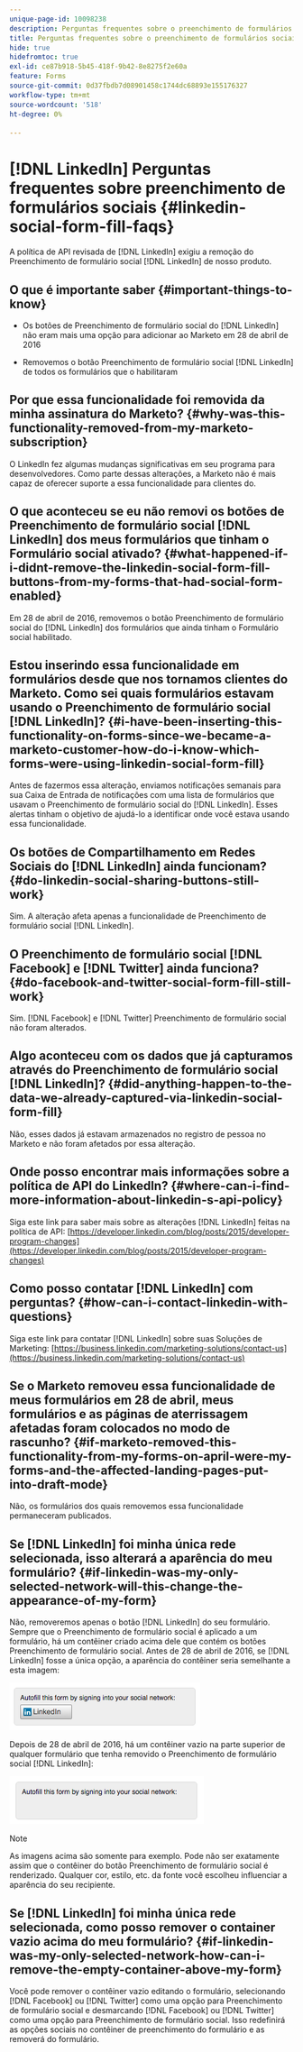 ```yaml
---
unique-page-id: 10098238
description: Perguntas frequentes sobre o preenchimento de formulários no LinkedIn Social - Documentação do Marketo - Documentação do produto
title: Perguntas frequentes sobre o preenchimento de formulários sociais do LinkedIn
hide: true
hidefromtoc: true
exl-id: ce87b918-5b45-418f-9b42-8e8275f2e60a
feature: Forms
source-git-commit: 0d37fbdb7d08901458c1744dc68893e155176327
workflow-type: tm+mt
source-wordcount: '518'
ht-degree: 0%

---
```


# [!DNL LinkedIn] Perguntas frequentes sobre preenchimento de formulários sociais {#linkedin-social-form-fill-faqs}

A política de API revisada de [!DNL LinkedIn] exigiu a remoção do Preenchimento de formulário social [!DNL LinkedIn] de nosso produto.

## O que é importante saber {#important-things-to-know}

* Os botões de Preenchimento de formulário social do [!DNL LinkedIn] não eram mais uma opção para adicionar ao Marketo em 28 de abril de 2016

* Removemos o botão Preenchimento de formulário social [!DNL LinkedIn] de todos os formulários que o habilitaram

## Por que essa funcionalidade foi removida da minha assinatura do Marketo? {#why-was-this-functionality-removed-from-my-marketo-subscription}

O LinkedIn fez algumas mudanças significativas em seu programa para desenvolvedores. Como parte dessas alterações, a Marketo não é mais capaz de oferecer suporte a essa funcionalidade para clientes do.

## O que aconteceu se eu não removi os botões de Preenchimento de formulário social [!DNL LinkedIn] dos meus formulários que tinham o Formulário social ativado? {#what-happened-if-i-didnt-remove-the-linkedin-social-form-fill-buttons-from-my-forms-that-had-social-form-enabled}

Em 28 de abril de 2016, removemos o botão Preenchimento de formulário social do [!DNL LinkedIn] dos formulários que ainda tinham o Formulário social habilitado.

## Estou inserindo essa funcionalidade em formulários desde que nos tornamos clientes do Marketo. Como sei quais formulários estavam usando o Preenchimento de formulário social [!DNL LinkedIn]? {#i-have-been-inserting-this-functionality-on-forms-since-we-became-a-marketo-customer-how-do-i-know-which-forms-were-using-linkedin-social-form-fill}

Antes de fazermos essa alteração, enviamos notificações semanais para sua Caixa de Entrada de notificações com uma lista de formulários que usavam o Preenchimento de formulário social do [!DNL LinkedIn]. Esses alertas tinham o objetivo de ajudá-lo a identificar onde você estava usando essa funcionalidade.

## Os botões de Compartilhamento em Redes Sociais do [!DNL LinkedIn] ainda funcionam? {#do-linkedin-social-sharing-buttons-still-work}

Sim. A alteração afeta apenas a funcionalidade de Preenchimento de formulário social [!DNL LinkedIn].

## O Preenchimento de formulário social [!DNL Facebook] e [!DNL Twitter] ainda funciona? {#do-facebook-and-twitter-social-form-fill-still-work}

Sim. [!DNL Facebook] e [!DNL Twitter] Preenchimento de formulário social não foram alterados.

## Algo aconteceu com os dados que já capturamos através do Preenchimento de formulário social [!DNL LinkedIn]? {#did-anything-happen-to-the-data-we-already-captured-via-linkedin-social-form-fill}

Não, esses dados já estavam armazenados no registro de pessoa no Marketo e não foram afetados por essa alteração.

## Onde posso encontrar mais informações sobre a política de API do LinkedIn? {#where-can-i-find-more-information-about-linkedin-s-api-policy}

Siga este link para saber mais sobre as alterações [!DNL LinkedIn] feitas na política de API: [https://developer.linkedin.com/blog/posts/2015/developer-program-changes](https://developer.linkedin.com/blog/posts/2015/developer-program-changes)

## Como posso contatar [!DNL LinkedIn] com perguntas? {#how-can-i-contact-linkedin-with-questions}

Siga este link para contatar [!DNL LinkedIn] sobre suas Soluções de Marketing: [https://business.linkedin.com/marketing-solutions/contact-us](https://business.linkedin.com/marketing-solutions/contact-us)

## Se o Marketo removeu essa funcionalidade de meus formulários em 28 de abril, meus formulários e as páginas de aterrissagem afetadas foram colocados no modo de rascunho? {#if-marketo-removed-this-functionality-from-my-forms-on-april-were-my-forms-and-the-affected-landing-pages-put-into-draft-mode}

Não, os formulários dos quais removemos essa funcionalidade permaneceram publicados.

## Se [!DNL LinkedIn] foi minha única rede selecionada, isso alterará a aparência do meu formulário? {#if-linkedin-was-my-only-selected-network-will-this-change-the-appearance-of-my-form}

Não, removeremos apenas o botão [!DNL LinkedIn] do seu formulário. Sempre que o Preenchimento de formulário social é aplicado a um formulário, há um contêiner criado acima dele que contém os botões Preenchimento de formulário social. Antes de 28 de abril de 2016, se [!DNL LinkedIn] fosse a única opção, a aparência do contêiner seria semelhante a esta imagem:

![—](assets/one.png)

Depois de 28 de abril de 2016, há um contêiner vazio na parte superior de qualquer formulário que tenha removido o Preenchimento de formulário social [!DNL LinkedIn]:

![—](assets/two.png)

>[!NOTE]
>
>As imagens acima são somente para exemplo. Pode não ser exatamente assim que o contêiner do botão Preenchimento de formulário social é renderizado. Qualquer cor, estilo, etc. da fonte você escolheu influenciar a aparência do seu recipiente.

## Se [!DNL LinkedIn] foi minha única rede selecionada, como posso remover o container vazio acima do meu formulário? {#if-linkedin-was-my-only-selected-network-how-can-i-remove-the-empty-container-above-my-form}

Você pode remover o contêiner vazio editando o formulário, selecionando [!DNL Facebook] ou [!DNL Twitter] como uma opção para Preenchimento de formulário social e desmarcando [!DNL Facebook] ou [!DNL Twitter] como uma opção para Preenchimento de formulário social. Isso redefinirá as opções sociais no contêiner de preenchimento do formulário e as removerá do formulário.
